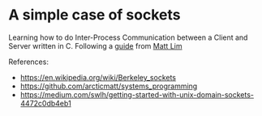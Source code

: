 # A simple case of sockets

Learning how to do Inter-Process Communication between a Client and Server written in C. Following a [guide](https://medium.com/swlh/getting-started-with-unix-domain-sockets-4472c0db4eb1) from [Matt Lim](https://pencilflip.medium.com/)

References:

* https://en.wikipedia.org/wiki/Berkeley_sockets
* https://github.com/arcticmatt/systems_programming
* https://medium.com/swlh/getting-started-with-unix-domain-sockets-4472c0db4eb1
